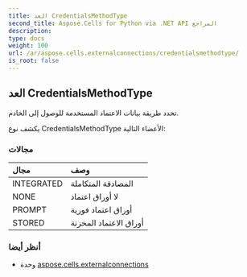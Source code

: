 ```yaml
---
title: العد CredentialsMethodType
second_title: Aspose.Cells for Python via .NET API المراجع
description:
type: docs
weight: 100
url: /ar/aspose.cells.externalconnections/credentialsmethodtype/
is_root: false
---
```

##  العد CredentialsMethodType
تحدد طريقة بيانات الاعتماد المستخدمة للوصول إلى الخادم.



يكشف نوع CredentialsMethodType الأعضاء التالية:

###  مجالات
| مجال| وصف|
| :- | :- |
| INTEGRATED | المصادقة المتكاملة|
| NONE | لا أوراق اعتماد|
| PROMPT | أوراق اعتماد فورية|
| STORED | أوراق الاعتماد المخزنة|



###  أنظر أيضا
* وحدة [aspose.cells.externalconnections](..)
